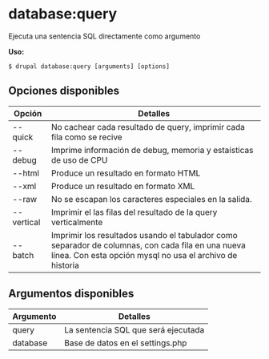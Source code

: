 # database:query
Ejecuta una sentencia SQL directamente como argumento

**Uso:**
```
$ drupal database:query [arguments] [options]
```

## Opciones disponibles
Opción | Detalles
-------|-------------
--quick | No cachear cada resultado de query, imprimir cada fila como se recive
--debug | Imprime información de debug, memoria y estaísticas de uso de CPU
--html | Produce un resultado en formato HTML
--xml | Produce un resultado en formato XML
--raw | No se escapan los caracteres especiales en la salida.
--vertical | Imprimir el las filas del resultado de la query verticalmente
--batch | Imprimir los resultados usando el tabulador como separador de columnas, con cada fila en una nueva línea. Con esta opción mysql no usa el archivo de historia

## Argumentos disponibles
Argumento | Detalles
---------|-------------
query | La sentencia SQL que será ejecutada
database | Base de datos en el settings.php
